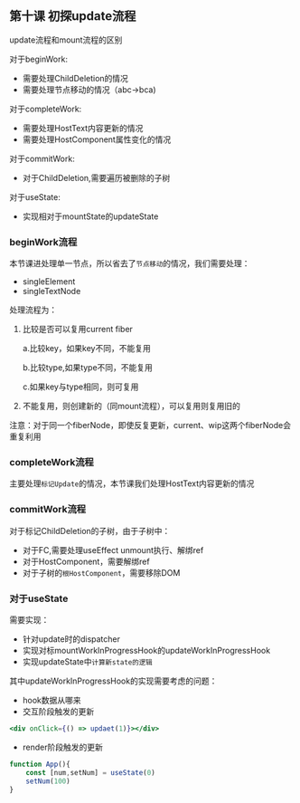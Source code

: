 ## 第十课 初探update流程

update流程和mount流程的区别

对于beginWork:

- 需要处理ChildDeletion的情况
- 需要处理节点移动的情况（abc->bca)

对于completeWork:

- 需要处理HostText内容更新的情况
- 需要处理HostComponent属性变化的情况

对于commitWork:

- 对于ChildDeletion,需要遍历被删除的子树

对于useState:

- 实现相对于mountState的updateState

### beginWork流程

本节课进处理单一节点，所以省去了`节点移动`的情况，我们需要处理：

- singleElement
- singleTextNode

处理流程为：

1. 比较是否可以复用current fiber

   a.比较key，如果key不同，不能复用

   b.比较type,如果type不同，不能复用

   c.如果key与type相同，则可复用

2. 不能复用，则创建新的（同mount流程），可以复用则复用旧的

注意：对于同一个fiberNode，即使反复更新，current、wip这两个fiberNode会重复利用

### completeWork流程

主要处理`标记Update`的情况，本节课我们处理HostText内容更新的情况

### commitWork流程

对于标记ChildDeletion的子树，由于子树中：

- 对于FC,需要处理useEffect unmount执行、解绑ref
- 对于HostComponent，需要解绑ref
- 对于子树的`根HostComponent`，需要移除DOM

### 对于useState

需要实现：

- 针对update时的dispatcher
- 实现对标mountWorkInProgressHook的updateWorkInProgressHook
- 实现updateState中`计算新state的逻辑`

其中updateWorkInProgressHook的实现需要考虑的问题：

- hook数据从哪来
- 交互阶段触发的更新

```jsx
<div onClick={() => updaet(1)}></div>
```

- render阶段触发的更新

```jsx
function App(){
    const [num,setNum] = useState(0)
    setNum(100)
}
```

